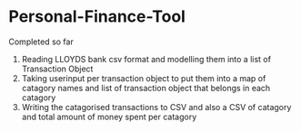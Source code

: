 # Personal-Finance-Tool
Completed so far
1. Reading LLOYDS bank csv format and modelling them into a list of Transaction Object
2. Taking userinput per transaction object to put them into a map of catagory names and list of transaction object that belongs in each catagory
3. Writing the catagorised transactions to CSV and also a CSV of catagory and total amount of money spent per catagory
